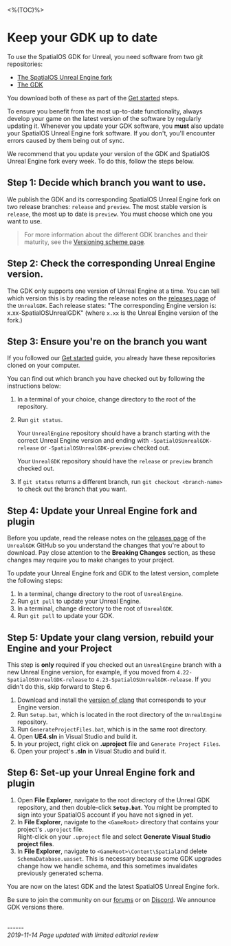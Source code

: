 <%(TOC)%>
# Keep your GDK up to date

To use the SpatialOS GDK for Unreal, you need software from two git repositories:<br>

* [The SpatialOS Unreal Engine fork](https://github.com/improbableio/UnrealEngine)
* [The GDK](https://github.com/spatialos/UnrealGDK)<br>

You download both of these as part of the [Get started]({{urlRoot}}/content/get-started/introduction) steps. <br/>

To ensure you benefit from the most up-to-date functionality, always develop your game on the latest version of the software by regularly updating it. Whenever you update your GDK software, you **must** also update your SpatialOS Unreal Engine fork software. If you don't, you'll encounter errors caused by them being out of sync.

We recommend that you update your version of the GDK and SpatialOS Unreal Engine fork every week.  To do this, follow the steps below.

## Step 1: Decide which branch you want to use.

We publish the GDK and its corresponding SpatialOS Unreal Engine fork on two release branches: `release` and `preview`. The most stable version is `release`, the most up to date is `preview`. You must choose which one you want to use.

> For more information about the different GDK branches and their maturity, see the [Versioning scheme page]({{urlRoot}}/content/pricing-and-support/versioning-scheme).

## Step 2: Check the corresponding Unreal Engine version.

The GDK only supports one version of Unreal Engine at a time. You can tell which version this is by reading the release notes on the [releases page](https://github.com/spatialos/UnrealGDK/releases) of the `UnrealGDK`. Each release states: "The corresponding Engine version is: x.xx-SpatialOSUnrealGDK" (where `x.xx` is the Unreal Engine version of the fork.)

## Step 3: Ensure you're on the branch you want

If you followed our [Get started]({{urlRoot}}/content/get-started/introduction) guide, you already have these repositories cloned on your computer.<br>

You can find out which branch you have checked out by following the instructions below:<br>

1. In a terminal of your choice, change directory to the root of the repository.<br>
1. Run `git status`.<br>

    Your `UnrealEngine` repository should have a branch starting with the correct Unreal Engine version and ending with `-SpatialOSUnrealGDK-release` or `-SpatialOSUnrealGDK-preview` checked out.<br>

    Your `UnrealGDK` repository should have the `release` or `preview` branch checked out.<br>
1. If `git status` returns a different branch, run `git checkout <branch-name>` to check out the branch that you want.

## Step 4: Update your Unreal Engine fork and plugin

Before you update, read the release notes on the [releases page](https://github.com/spatialos/UnrealGDK/releases) of the `UnrealGDK` GitHub so you understand the changes that you're about to download. Pay close attention to the **Breaking Changes** section, as these changes may require you to make changes to your project.

To update your Unreal Engine fork and GDK to the latest version, complete the following steps:

1. In a terminal, change directory to the root of `UnrealEngine`.
1. Run `git pull` to update your Unreal Engine.
1. In a terminal, change directory to the root of `UnrealGDK`.
1. Run `git pull` to update your GDK.

## Step 5: Update your clang version, rebuild your Engine and your Project

This step is **only** required if you checked out an `UnrealEngine` branch with a new Unreal Engine version, for example, if you moved from `4.22-SpatialOSUnrealGDK-release` to `4.23-SpatialOSUnrealGDK-release`. If you didn't do this, skip forward to Step 6.

1. Download and install the [version of clang](https://docs.unrealengine.com/en-US/Platforms/Linux/GettingStarted/index.html) that corresponds to your Engine version.
1. Run `Setup.bat`, which is located in the root directory of the `UnrealEngine` repository.
1. Run `GenerateProjectFiles.bat`, which is in the same root directory.
1. Open **UE4.sln** in Visual Studio and build it.
1. In your project, right click on **.uproject** file and `Generate Project Files`.
1. Open your project's **.sln** in Visual Studio and build it.

## Step 6: Set-up your Unreal Engine fork and plugin

1. Open **File Explorer**, navigate to the root directory of the Unreal GDK repository, and then double-click **`Setup.bat`**. You might be prompted to sign into your SpatialOS account if you have not signed in yet.
1. In **File Explorer**, navigate to the `<GameRoot>` directory that contains your project's `.uproject` file.<br>
Right-click on your `.uproject` file and select **Generate Visual Studio project files**.
1. In **File Explorer**, navigate to `<GameRoot>\Content\Spatial`and delete `SchemaDatabase.uasset`. This is necessary because some GDK upgrades change how we handle schema, and this sometimes invalidates previously generated schema.

You are now on the latest GDK and the latest SpatialOS Unreal Engine fork.

Be sure to join the community on our <a href="https://forums.improbable.io" data-track-link="Join Forums Clicked|product=Docs" target="_blank">forums</a> or on <a href="https://discord.gg/vAT7RSU" data-track-link="Join Discord Clicked|product=Docs|platform=Win|label=Win" target="_blank">Discord</a>. We announce GDK versions there.


<br/>------<br/>
_2019-11-14 Page updated with limited editorial review_
